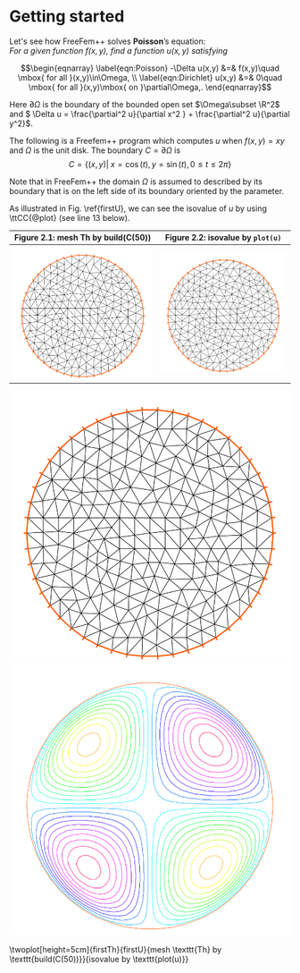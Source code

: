 # Getting started

Let's see how FreeFem++ solves **Poisson**’s equation:  
_For a given function $f(x,y)$, find a function $u(x,y)$ satisfying_

$$\begin{eqnarray}
\label{eqn:Poisson}
-\Delta u(x,y) &=& f(x,y)\quad \mbox{ for all }(x,y)\in\Omega,
 \\ \label{eqn:Dirichlet}
  u(x,y) &=& 0\quad \mbox{ for all }(x,y)\mbox{ on }\partial\Omega,.
\end{eqnarray}$$

Here $\partial\Omega$ is the boundary of the bounded open set $\Omega\subset \R^2$
and  $ \Delta u = \frac{\partial^2 u}{\partial x^2 } + \frac{\partial^2 u}{\partial y^2}$.

The following is a Freefem++ program which computes $u$ when
$f(x,y)=xy$  and $\Omega$ is the unit disk. The boundary
$C=\partial\Omega$ is
$$
C=\{(x,y)|\; x=\cos(t),\, y=\sin(t),\, 0\le t\le 2\pi\}
$$

Note that in FreeFem++ the domain $\Omega$ is assumed to described by its boundary
that is on the left side of its boundary oriented by the parameter.

As illustrated in Fig. \ref{firstU},
we can see the isovalue of $u$ by using \ttCC{@plot} (see line 13
below).

Figure 2.1: mesh Th by build(C(50)) |  Figure 2.2: isovalue by `plot(u)`
:-------------------------:|:-------------------------:
![arccos function](images/firstTh.svg)  |  ![arccos function](images/firstTh.svg)

![arccos function](images/firstTh.svg)![arccos function](images/firstU.svg)

\twoplot[height=5cm]{firstTh}{firstU}{mesh \texttt{Th} by \texttt{build(C(50))}}{isovalue by \texttt{plot(u)}}
